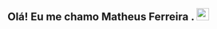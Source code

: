 <h2> Olá! Eu me chamo Matheus Ferreira . <img src="https://github.com/zMatheusPro/zMatheusPro/blob/main/Hi.gif" width="25"></h2>
